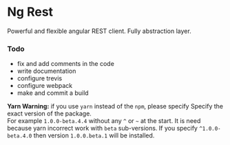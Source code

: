 # Ng Rest
Powerful and flexible angular REST client. Fully abstraction layer.

### Todo

- fix and add comments in the code
- write documentation
- configure trevis
- configure webpack
- make and commit a build

**Yarn Warning:** if you use `yarn` instead of the `npm`, please specify Specify the exact version of the package.  
For example `1.0.0-beta.4.4` without any `^` or `~` at the start.
It is need because yarn incorrect work with `beta` sub-versions.
If you specify `^1.0.0-beta.4.0` then version `1.0.0.beta.1` will be installed. 
